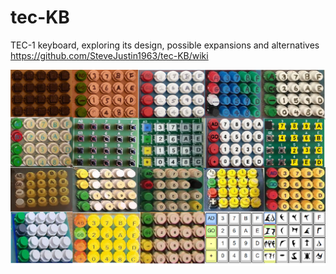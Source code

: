 # tec-KB
TEC-1 keyboard, exploring its design, possible expansions and alternatives
https://github.com/SteveJustin1963/tec-KB/wiki

![](https://github.com/SteveJustin1963/tec-KB/blob/master/pics/kb-fun.png)



